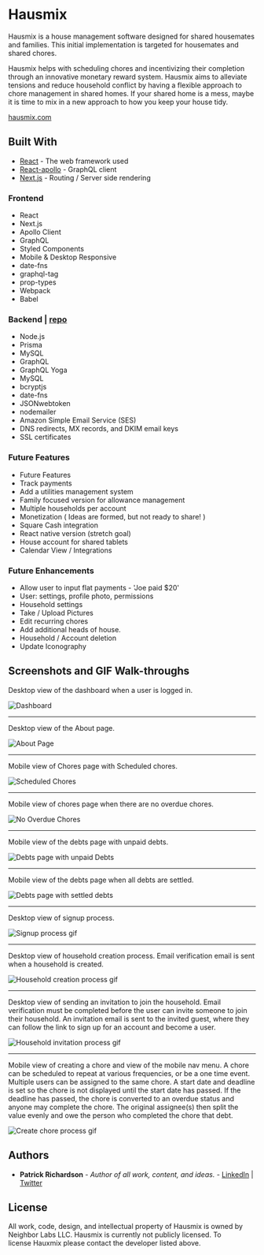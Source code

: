 # Hausmix

Hausmix is a house management software designed for shared housemates and families. This initial implementation is targeted for housemates and shared chores.

Hausmix helps with scheduling chores and incentivizing their completion through an innovative monetary reward system. Hausmix aims to alleviate tensions and reduce household conflict by having a flexible approach to chore management in shared homes. If your shared home is a mess, maybe it is time to mix in a new approach to how you keep your house tidy.

[hausmix.com](https://www.hausmix.com/)


## Built With

- [React](https://reactjs.org/) - The web framework used
- [React-apollo](https://apollographql.com/docs/react/) - GraphQL client
- [Next.js](https://nextjs.org/) - Routing / Server side rendering

### Frontend

- React
- Next.js
- Apollo Client
- GraphQL
- Styled Components
- Mobile & Desktop Responsive
- date-fns
- graphql-tag
- prop-types
- Webpack
- Babel

### Backend | [repo](https://github.com/setfloat/hausmix_node)

- Node.js
- Prisma
- MySQL
- GraphQL
- GraphQL Yoga
- MySQL
- bcryptjs
- date-fns
- JSONwebtoken
- nodemailer
- Amazon Simple Email Service (SES)
- DNS redirects, MX records, and DKIM email keys
- SSL certificates

### Future Features

- Future Features
- Track payments
- Add a utilities management system
- Family focused version for allowance management
- Multiple households per account
- Monetization ( Ideas are formed, but not ready to share! )
- Square Cash integration
- React native version (stretch goal)
- House account for shared tablets
- Calendar View / Integrations

### Future Enhancements

- Allow user to input flat payments - 'Joe paid \$20'
- User: settings, profile photo, permissions
- Household settings
- Take / Upload Pictures
- Edit recurring chores
- Add additional heads of house.
- Household / Account deletion
- Update Iconography

## Screenshots and GIF Walk-throughs

<!-- [](./readme/hausmix_about.gif) -->

Desktop view of the dashboard when a user is logged in.

![Dashboard](readme/hausmix_main.png)

***

Desktop view of the About page.

![About Page](readme/hausmix_about.png)

***

Mobile view of Chores page with Scheduled chores.

![Scheduled Chores](./readme/hausmix_scheduled.png)

***

Mobile view of chores page when there are no overdue chores.

![No Overdue Chores](./readme/hausmix_no_chores.png)

***

Mobile view of the debts page with unpaid debts.

![Debts page with unpaid Debts](./readme/hausmix_debts.png)

***

Mobile view of the debts page when all debts are settled.

![Debts page with settled debts](./readme/hausmix_settled.png)

***

Desktop view of signup process.

![Signup process gif](./readme/hausmix_signup.gif)

***

Desktop view of household creation process. Email verification email is sent when a household is created.

![Household creation process gif](./readme/hausmix_create_house.gif)

***

Desktop view of sending an invitation to join the household. Email verification must be completed before the user can invite someone to join their household.  An invitation email is sent to the invited guest, where they can follow the link to sign up for an account and become a user.

![Household invitation process gif](./readme/hausmix_invitation.gif)

***

Mobile view of creating a chore and view of the mobile nav menu. A chore can be scheduled to repeat at various frequencies, or be a one time event.  Multiple users can be assigned to the same chore. A start date and deadline is set so the chore is not displayed until the start date has passed. If the deadline has passed, the chore is converted to an overdue status and anyone may complete the chore. The original assignee(s) then split the value evenly and owe the person who completed the chore that debt.

![Create chore process gif](./readme/hausmix_create_chore.gif)

## Authors

- **Patrick Richardson** - _Author of all work, content, and ideas._ - [LinkedIn](https://linkedin.com/in/setfloat) | [Twitter](https://twitter.com/setfloat)

## License

All work, code, design, and intellectual property of Hausmix is owned by Neighbor Labs LLC. Hausmix is currently not publicly licensed. To license Hauxmix please contact the developer listed above.
